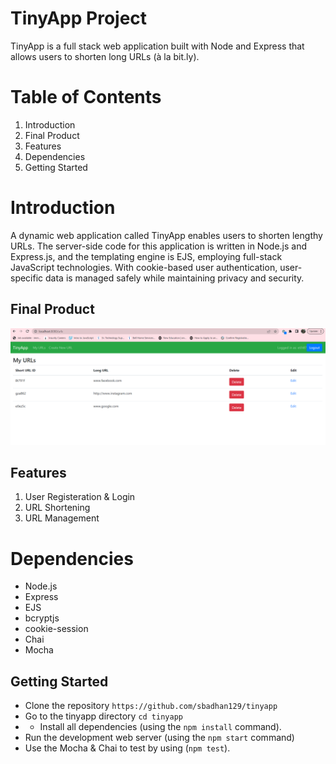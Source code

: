 # TinyApp Project

TinyApp is a full stack web application built with Node and Express that allows users to shorten long URLs (à la bit.ly).

# Table of Contents
1. Introduction
2. Final Product
3. Features
4. Dependencies
5. Getting Started


# Introduction
A dynamic web application called TinyApp enables users to shorten lengthy URLs. The server-side code for this application is written in Node.js and Express.js, and the templating engine is EJS, employing full-stack JavaScript technologies. With cookie-based user authentication, user-specific data is managed safely while maintaining privacy and security.

## Final Product
![Screenshot](./login.png)

## Features
1. User Registeration & Login
2. URL Shortening
3. URL Management


# Dependencies

- Node.js
- Express
- EJS
- bcryptjs
- cookie-session
- Chai
- Mocha

## Getting Started
- Clone the repository
`https://github.com/sbadhan129/tinyapp`
- Go to the tinyapp directory
`cd tinyapp`
- - Install all dependencies (using the `npm install` command).
- Run the development web server (using the `npm start` command)
- Use the Mocha & Chai to test by using (`npm test`).